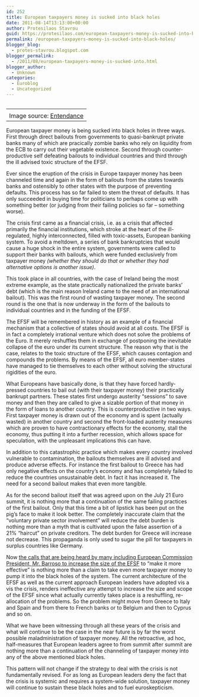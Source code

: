 ```yaml
---
id: 252
title: European taxpayers money is sucked into black holes
date: 2011-08-14T13:13:00+00:00
author: Protesilaos Stavrou
guid: https://protesilaos.com/european-taxpayers-money-is-sucked-into-black-holes/
permalink: /european-taxpayers-money-is-sucked-into-black-holes/
blogger_blog:
  - protes-stavrou.blogspot.com
blogger_permalink:
  - /2011/08/european-taxpayers-money-is-sucked-into.html
blogger_author:
  - Unknown
categories:
  - Euroblog
  - Uncategorized
---
```

<table align="center" cellpadding="0" cellspacing="0" class="tr-caption-container" style="float: right; margin-left: 1em; text-align: right;">
  <tr>
    <td style="text-align: center;">
    </td>
  </tr>
  
  <tr>
    <td class="tr-caption" style="text-align: center;">
      Image source: <a href="http://www.entendance.com/forums/viewtopic.php?f=17&t=506&st=0&sk=t&sd=a&start=90">Entendance</a>
    </td>
  </tr>
</table>

European taxpayer money is being sucked into black holes in three ways. First through direct bailouts from governments to quasi-bankrupt private banks many of which are pracically zombie banks who rely on liquidity from the ECB to carry out their vegetable existence. Second through counter-productive self defeating bailouts to individual countries and third through the ill advised toxic structure of the EFSF.

Ever since the eruption of the crisis in Europe taxpayer money has been channeled time and again in the form of bailouts from the states towards banks and ostensibly to other states with the purpose of preventing defaults. This process has so far failed to stem the threat of defaults. It has only succeeded in buying time for politicians to perhaps come up with something better (or judging from their failing policies so far &#8211; something worse).

The crisis first came as a financial crisis, i.e. as a crisis that affected primarily the financial institutions, which stroke at the heart of the ill-regulated, highly interconnected, filled with toxic-assets, European banking system. To avoid a meltdown, a series of bank bankruptcies that would cause a huge shock in the entire system, governments were called to support their banks with bailouts, which were funded exclusively from taxpayer money _(whether they should do that or whether they had alternative options is another issue)_.

This took place in all countries, with the case of Ireland being the most extreme example, as the state practically nationalized the private banks&#8217; debt (which is the main reason Ireland came to the need of an international bailout). This was the first round of wasting taxpayer money. The second round is the one that is now underway in the form of the bailouts to individual countries and in the funding of the EFSF.

The EFSF will be remembered in history as an example of a financial mechanism that a collective of states should avoid at all costs. The EFSF is in fact a completely irrational venture which does not solve the problems of the Euro. It merely reshuffles them in exchange of postponing the inevitable collapse of the euro under its current structure. The reason why that is the case, relates to the toxic structure of the EFSF, which causes contagion and compounds the problems. By means of the EFSF, all euro member-states have managed to tie themselves to each other without solving the structural rigidities of the euro.

What Europeans have basically done, is that they have forced hardly-pressed countries to bail out (with their taxpayer money) their practically bankrupt partners. These states first undergo austerity &#8220;sessions&#8221; to save money and then they are called to give a sizable portion of that money in the form of loans to another country. This is counterproductive in two ways. First taxpayer money is drawn out of the economy and is spent (actually wasted) in another country and second the front-loaded austerity measures which are proven to have contractionary effects for the economy, stall the economy, thus putting it into a further recession, which allows space for speculation, with the unpleasant implications this can have.

In addition to this catastrophic practice which makes every country involved vulnerable to contamination, the bailouts themselves are ill advised and produce adverse effects. For instance the first bailout to Greece has had only negative effects on the country&#8217;s economy and has completely failed to reduce the countries unsustainable debt. In fact it has increased it. The need for a second bailout makes that even more tangible.

As for the second bailout itself that was agreed upon on the July 21 Euro summit, it is nothing more that a continuation of the same failing practices of the first bailout. Only that this time a bit of lipstick has been put on the pig&#8217;s face to make it look better. The completely inaccurate claim that the &#8220;voluntary private sector involvement&#8221; will reduce the debt burden is nothing more than a myth that is cultivated upon the false assertion of a 21% &#8220;haircut&#8221; on private creditors. The debt burden for Greece will increase not decrease. This propaganda is only used to sugar the pill for taxpayers in surplus countries like Germany.

Now [the calls that are being heard by many including European Commission President, Mr. Barroso to increase the size of the EFSF](http://protes-stavrou.blogspot.com/2011/08/now-barroso-wants-to-expand-efsf-you.html) to &#8220;make it more effective&#8221; is nothing more than a claim to take even more taxpayer money to pump it into the black holes of the system. The current architecture of the EFSF as well as the current approach European leaders have adopted vis a vis the crisis, renders ineffective any attempt to increase the size and scope of the EFSF since what actually currently takes place is a reshuffling, re-allocation of the problems. So the problem might move from Greece to Italy and Spain and from there to French banks or to Belgium and then to Cyprus and so on.

What we have been witnessing through all these years of the crisis and what will continue to be the case in the near future is by far the worst possible maladministration of taxpayer money. All the retroactive, ad hoc, half-measures that European leaders agree to from summit after summit are nothing more than a continuation of the channeling of taxpayer money into any of the above mentioned black holes.

This pattern will not change if the strategy to deal with the crisis is not fundamentally revised. For as long as European leaders deny the fact that the crisis is systemic and requires a system-wide solution, taxpayer money will continue to sustain these black holes and to fuel euroskepticism.